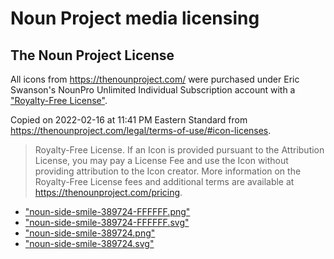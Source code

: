 # Noun Project media licensing

## The Noun Project License

All icons from https://thenounproject.com/ were purchased under Eric Swanson's NounPro Unlimited Individual Subscription account with a ["Royalty-Free License"](https://thenounproject.com/legal/terms-of-use/#icon-licenses).

Copied on 2022-02-16 at 11:41 PM Eastern Standard from https://thenounproject.com/legal/terms-of-use/#icon-licenses.

> Royalty-Free License. If an Icon is provided pursuant to the Attribution License, you may pay a License Fee and use the Icon without providing attribution to the Icon creator. More information on the Royalty-Free License fees and additional terms are available at https://thenounproject.com/pricing.

- ["noun-side-smile-389724-FFFFFF.png"](./noun-side-smile-389724-FFFFFF.png)
- ["noun-side-smile-389724-FFFFFF.svg"](./noun-side-smile-389724-FFFFFF.svg)
- ["noun-side-smile-389724.png"](./noun-side-smile-389724.png)
- ["noun-side-smile-389724.svg"](./noun-side-smile-389724.svg)

